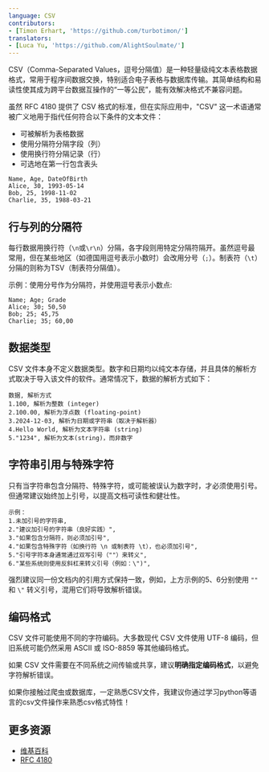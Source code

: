 ```yaml
---
language: CSV
contributors:
- [Timon Erhart, 'https://github.com/turbotimon/']
translators:
- [Luca Yu, 'https://github.com/AlightSoulmate/']
---
```


CSV（Comma-Separated Values，逗号分隔值）是一种轻量级纯文本表格数据格式，常用于程序间数据交换，特别适合电子表格与数据库传输。其简单结构和易读性使其成为跨平台数据互操作的“一等公民”，能有效解决格式不兼容问题。

虽然 RFC 4180 提供了 CSV 格式的标准，但在实际应用中，"CSV" 这一术语通常被广义地用于指代任何符合以下条件的文本文件：

- 可被解析为表格数据
- 使用分隔符分隔字段（列）
- 使用换行符分隔记录（行）
- 可选地在第一行包含表头

```csv
Name, Age, DateOfBirth
Alice, 30, 1993-05-14
Bob, 25, 1998-11-02
Charlie, 35, 1988-03-21
```

## 行与列的分隔符

每行数据用换行符（`\n`或`\r\n`）分隔，各字段则用特定分隔符隔开。虽然逗号最常用，但在某些地区（如德国用逗号表示小数时）会改用分号（`;`）。制表符（`\t`）分隔的则称为TSV（制表符分隔值）。

示例：使用分号作为分隔符，并使用逗号表示小数点:

```csv
Name; Age; Grade
Alice; 30; 50,50
Bob; 25; 45,75
Charlie; 35; 60,00
```

## 数据类型

CSV 文件本身不定义数据类型。数字和日期均以纯文本存储，并且具体的解析方式取决于导入该文件的软件。通常情况下，数据的解析方式如下：

```csv
数据, 解析方式
1.100, 解析为整数 (integer)
2.100.00, 解析为浮点数 (floating-point)
3.2024-12-03, 解析为日期或字符串（取决于解析器）
4.Hello World, 解析为文本字符串 (string)
5."1234", 解析为文本(string)，而非数字
```

## 字符串引用与特殊字符

只有当字符串包含分隔符、特殊字符，或可能被误认为数字时，才必须使用引号。但通常建议始终加上引号，以提高文档可读性和健壮性。

```csv
示例：
1.未加引号的字符串, 
2."建议加引号的字符串（良好实践）",
3."如果包含分隔符，则必须加引号",
4."如果包含特殊字符（如换行符 \n 或制表符 \t），也必须加引号", 
5."引号字符本身通常通过双写引号（""）来转义",  
6."某些系统则使用反斜杠来转义引号（例如：\")",  
```

强烈建议同一份文档内的引用方式保持一致，例如，上方示例的5、6分别使用 `""` 和 `\"` 转义引号，混用它们将导致解析错误。

## 编码格式

CSV 文件可能使用不同的字符编码。大多数现代 CSV 文件使用 UTF-8 编码，但旧系统可能仍然采用 ASCII 或 ISO-8859 等其他编码格式。

如果 CSV 文件需要在不同系统之间传输或共享，建议**明确指定编码格式**，以避免字符解析错误。

如果你接触过爬虫或数据库，一定熟悉CSV文件，我建议你通过学习python等语言的csv文件操作来熟悉csv格式特性！

## 更多资源

+ [维基百科](https://en.wikipedia.org/wiki/Comma-separated_values)
+ [RFC 4180](https://datatracker.ietf.org/doc/html/rfc4180)